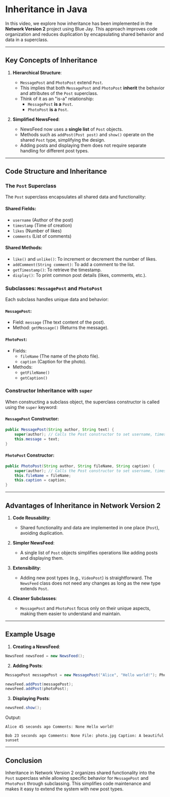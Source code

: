 # Inheritance in Java

In this video, we explore how inheritance has been implemented in the **Network Version 2** project using Blue Jay. This approach improves code organization and reduces duplication by encapsulating shared behavior and data in a superclass.

---

## Key Concepts of Inheritance

1. **Hierarchical Structure**:
   - `MessagePost` and `PhotoPost` extend `Post`.
   - This implies that both `MessagePost` and `PhotoPost` **inherit** the behavior and attributes of the `Post` superclass.
   - Think of it as an "is-a" relationship:
     - `MessagePost` **is a** `Post`.
     - `PhotoPost` **is a** `Post`.

2. **Simplified NewsFeed**:
   - NewsFeed now uses a **single list** of `Post` objects.
   - Methods such as `addPost(Post post)` and `show()` operate on the shared `Post` type, simplifying the design.
   - Adding posts and displaying them does not require separate handling for different post types.

---

## Code Structure and Inheritance

### The `Post` Superclass
The `Post` superclass encapsulates all shared data and functionality:

#### Shared Fields:
- `username` (Author of the post)
- `timestamp` (Time of creation)
- `likes` (Number of likes)
- `comments` (List of comments)

#### Shared Methods:
- `like()` and `unlike()`: To increment or decrement the number of likes.
- `addComment(String comment)`: To add a comment to the list.
- `getTimestamp()`: To retrieve the timestamp.
- `display()`: To print common post details (likes, comments, etc.).

### Subclasses: `MessagePost` and `PhotoPost`
Each subclass handles unique data and behavior:

#### `MessagePost`:
- Field: `message` (The text content of the post).
- Method: `getMessage()` (Returns the message).

#### `PhotoPost`:
- Fields:
  - `fileName` (The name of the photo file).
  - `caption` (Caption for the photo).
- Methods:
  - `getFileName()`
  - `getCaption()`

### Constructor Inheritance with `super`
When constructing a subclass object, the superclass constructor is called using the `super` keyword:

#### `MessagePost` Constructor:
```java
public MessagePost(String author, String text) {
    super(author); // Calls the Post constructor to set username, timestamp, likes, and comments.
    this.message = text;
}
```

#### `PhotoPost` Constructor:

```java
public PhotoPost(String author, String fileName, String caption) { 
    super(author); // Calls the Post constructor to set username, timestamp, likes, and comments. 
    this.fileName = fileName; 
    this.caption = caption; 
}
```

---

## Advantages of Inheritance in Network Version 2

1. **Code Reusability**:
   - Shared functionality and data are implemented in one place (`Post`), avoiding duplication.

2. **Simpler NewsFeed**:
   - A single list of `Post` objects simplifies operations like adding posts and displaying them.

3. **Extensibility**:
   - Adding new post types (e.g., `VideoPost`) is straightforward. The `NewsFeed` class does not need any changes as long as the new type extends `Post`.

4. **Cleaner Subclasses**:
   - `MessagePost` and `PhotoPost` focus only on their unique aspects, making them easier to understand and maintain.

---

## Example Usage

1. **Creating a NewsFeed**:
```java
NewsFeed newsFeed = new NewsFeed();
```

2. **Adding Posts**:

```java
MessagePost messagePost = new MessagePost("Alice", "Hello world!"); PhotoPost photoPost = new PhotoPost("Bob", "photo.jpg", "A beautiful sunset");

newsFeed.addPost(messagePost); 
newsFeed.addPost(photoPost);
```

3. **Displaying Posts**:
```java
newsFeed.show();
```

Output:

```
Alice 45 seconds ago Comments: None Hello world!

Bob 23 seconds ago Comments: None File: photo.jpg Caption: A beautiful sunset
```

---

## Conclusion

Inheritance in Network Version 2 organizes shared functionality into the `Post` superclass while allowing specific behavior for `MessagePost` and `PhotoPost` through subclassing. This simplifies code maintenance and makes it easy to extend the system with new post types.
